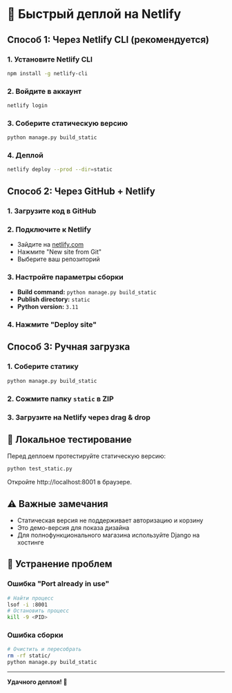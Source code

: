 # 🚀 Быстрый деплой на Netlify

## Способ 1: Через Netlify CLI (рекомендуется)

### 1. Установите Netlify CLI
```bash
npm install -g netlify-cli
```

### 2. Войдите в аккаунт
```bash
netlify login
```

### 3. Соберите статическую версию
```bash
python manage.py build_static
```

### 4. Деплой
```bash
netlify deploy --prod --dir=static
```

## Способ 2: Через GitHub + Netlify

### 1. Загрузите код в GitHub

### 2. Подключите к Netlify
- Зайдите на [netlify.com](https://netlify.com)
- Нажмите "New site from Git"
- Выберите ваш репозиторий

### 3. Настройте параметры сборки
- **Build command:** `python manage.py build_static`
- **Publish directory:** `static`
- **Python version:** `3.11`

### 4. Нажмите "Deploy site"

## Способ 3: Ручная загрузка

### 1. Соберите статику
```bash
python manage.py build_static
```

### 2. Сожмите папку `static` в ZIP

### 3. Загрузите на Netlify через drag & drop

## 🧪 Локальное тестирование

Перед деплоем протестируйте статическую версию:

```bash
python test_static.py
```

Откройте http://localhost:8001 в браузере.

## ⚠️ Важные замечания

- Статическая версия не поддерживает авторизацию и корзину
- Это демо-версия для показа дизайна
- Для полнофункционального магазина используйте Django на хостинге

## 🔧 Устранение проблем

### Ошибка "Port already in use"
```bash
# Найти процесс
lsof -i :8001
# Остановить процесс
kill -9 <PID>
```

### Ошибка сборки
```bash
# Очистить и пересобрать
rm -rf static/
python manage.py build_static
```

---

**Удачного деплоя! 🎉**

